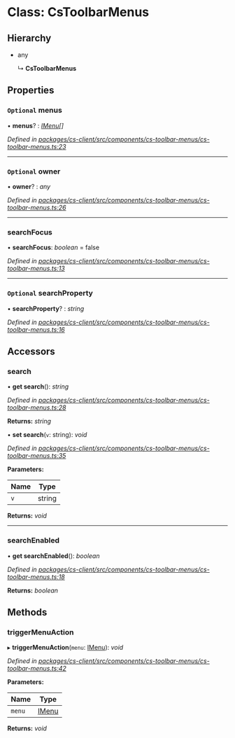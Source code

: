 # Class: CsToolbarMenus

## Hierarchy

* any

  ↳ **CsToolbarMenus**

## Properties

### `Optional` menus

• **menus**? : *[IMenu](../interfaces/_cs_core_src_interactions_menu_.imenu.md)[]*

*Defined in [packages/cs-client/src/components/cs-toolbar-menus/cs-toolbar-menus.ts:23](https://github.com/TNOCS/csnext/blob/34474da7/packages/cs-client/src/components/cs-toolbar-menus/cs-toolbar-menus.ts#L23)*

___

### `Optional` owner

• **owner**? : *any*

*Defined in [packages/cs-client/src/components/cs-toolbar-menus/cs-toolbar-menus.ts:26](https://github.com/TNOCS/csnext/blob/34474da7/packages/cs-client/src/components/cs-toolbar-menus/cs-toolbar-menus.ts#L26)*

___

###  searchFocus

• **searchFocus**: *boolean* = false

*Defined in [packages/cs-client/src/components/cs-toolbar-menus/cs-toolbar-menus.ts:13](https://github.com/TNOCS/csnext/blob/34474da7/packages/cs-client/src/components/cs-toolbar-menus/cs-toolbar-menus.ts#L13)*

___

### `Optional` searchProperty

• **searchProperty**? : *string*

*Defined in [packages/cs-client/src/components/cs-toolbar-menus/cs-toolbar-menus.ts:16](https://github.com/TNOCS/csnext/blob/34474da7/packages/cs-client/src/components/cs-toolbar-menus/cs-toolbar-menus.ts#L16)*

## Accessors

###  search

• **get search**(): *string*

*Defined in [packages/cs-client/src/components/cs-toolbar-menus/cs-toolbar-menus.ts:28](https://github.com/TNOCS/csnext/blob/34474da7/packages/cs-client/src/components/cs-toolbar-menus/cs-toolbar-menus.ts#L28)*

**Returns:** *string*

• **set search**(`v`: string): *void*

*Defined in [packages/cs-client/src/components/cs-toolbar-menus/cs-toolbar-menus.ts:35](https://github.com/TNOCS/csnext/blob/34474da7/packages/cs-client/src/components/cs-toolbar-menus/cs-toolbar-menus.ts#L35)*

**Parameters:**

Name | Type |
------ | ------ |
`v` | string |

**Returns:** *void*

___

###  searchEnabled

• **get searchEnabled**(): *boolean*

*Defined in [packages/cs-client/src/components/cs-toolbar-menus/cs-toolbar-menus.ts:18](https://github.com/TNOCS/csnext/blob/34474da7/packages/cs-client/src/components/cs-toolbar-menus/cs-toolbar-menus.ts#L18)*

**Returns:** *boolean*

## Methods

###  triggerMenuAction

▸ **triggerMenuAction**(`menu`: [IMenu](../interfaces/_cs_core_src_interactions_menu_.imenu.md)): *void*

*Defined in [packages/cs-client/src/components/cs-toolbar-menus/cs-toolbar-menus.ts:42](https://github.com/TNOCS/csnext/blob/34474da7/packages/cs-client/src/components/cs-toolbar-menus/cs-toolbar-menus.ts#L42)*

**Parameters:**

Name | Type |
------ | ------ |
`menu` | [IMenu](../interfaces/_cs_core_src_interactions_menu_.imenu.md) |

**Returns:** *void*
